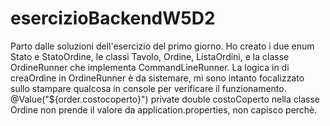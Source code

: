 # esercizioBackendW5D2

Parto dalle soluzioni dell'esercizio del primo giorno. Ho creato i due enum Stato e StatoOrdine, le classi Tavolo, Ordine, ListaOrdini, e la classe OrdineRunner che
implementa CommandLineRunner. La logica in di creaOrdine in OrdineRunner è da sistemare, mi sono intanto focalizzato sullo stampare qualcosa in console per verificare
il funzionamento. 
@Value("${order.costocoperto}") private double costoCoperto nella classe Ordine non prende il valore da application.properties, non capisco perchè.
